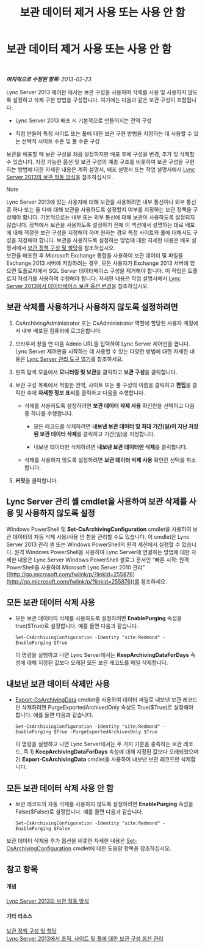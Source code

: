﻿---
title: 보관 데이터 제거 사용 또는 사용 안 함
TOCTitle: 보관 데이터 제거 사용 또는 사용 안 함
ms:assetid: 28cef09f-0970-4fc3-8315-f26689e3e187
ms:mtpsurl: https://technet.microsoft.com/ko-kr/library/Gg520968(v=OCS.15)
ms:contentKeyID: 49303124
ms.date: 08/10/2015
mtps_version: v=OCS.15
ms.translationtype: HT
---

# 보관 데이터 제거 사용 또는 사용 안 함

 

_**마지막으로 수정된 항목:** 2013-02-23_

Lync Server 2013 제어판 에서는 보관 구성을 사용하여 삭제를 사용 및 사용하지 않도록 설정하고 삭제 구현 방법을 구성합니다. 여기에는 다음과 같은 보관 구성이 포함됩니다.

  - Lync Server 2013 배포 시 기본적으로 만들어지는 전역 구성

  - 직접 만들어 특정 사이트 또는 풀에 대한 보관 구현 방법을 지정하는 데 사용할 수 있는 선택적 사이트 수준 및 풀 수준 구성

보관을 배포할 때 보관 구성을 처음 설정하지만 배포 후에 구성을 변경, 추가 및 삭제할 수 있습니다. 지정 가능한 옵션 및 보관 구성의 계층 구조를 비롯하여 보관 구성을 구현하는 방법에 대한 자세한 내용은 계획 설명서, 배포 설명서 또는 작업 설명서에서 [Lync Server 2013의 보관 작동 방식](lync-server-2013-how-archiving-works.md)을 참조하십시오.


> [!NOTE]
> Lync Server 2013에 있는 사용자에 대해 보관을 사용하려면 내부 통신이나 외부 통신 중 하나 또는 둘 다에 대해 보관을 사용하도록 설정할지 여부를 지정하는 보관 정책을 구성해야 합니다. 기본적으로는 내부 또는 외부 통신에 대해 보관이 사용하도록 설정되지 않습니다. 정책에서 보관을 사용하도록 설정하기 전에 이 섹션에서 설명하는 대로 배포에 대해 적절한 보관 구성을 지정해야 하며 원하는 경우 특정 사이트와 풀에 대해서도 구성을 지정해야 합니다. 보관을 사용하도록 설정하는 방법에 대한 자세한 내용은 배포 설명서에서 <A href="lync-server-2013-configuring-and-assigning-archiving-policies.md">보관 정책 구성 및 할당</A>을 참조하십시오.<BR>보관을 배포한 후 Microsoft Exchange 통합을 사용하여 보관 데이터 및 파일을 Exchange 2013 서버에 저장하려는 경우, 모든 사용자가 Exchange 2013 서버에 있으면 토폴로지에서 SQL Server 데이터베이스 구성을 제거해야 합니다. 이 작업은 토폴로지 작성기를 사용하여 수행해야 합니다. 자세한 내용은 작업 설명서에서 <A href="lync-server-2013-changing-archiving-database-options.md">Lync Server 2013에서 데이터베이스 보관 옵션 변경</A>을 참조하십시오.



## 보관 삭제를 사용하거나 사용하지 않도록 설정하려면

1.  CsArchivingAdministrator 또는 CsAdministrator 역할에 할당된 사용자 계정에서 내부 배포된 컴퓨터에 로그온합니다.

2.  브라우저 창을 연 다음 Admin URL을 입력하여 Lync Server 제어판을 엽니다. Lync Server 제어판을 시작하는 데 사용할 수 있는 다양한 방법에 대한 자세한 내용은 [Lync Server 관리 도구 열기](lync-server-2013-open-lync-server-administrative-tools.md)를 참조하세요.

3.  왼쪽 탐색 모음에서 **모니터링 및 보관**을 클릭하고 **보관 구성**을 클릭합니다.

4.  보관 구성 목록에서 적절한 전역, 사이트 또는 풀 구성의 이름을 클릭하고 **편집**을 클릭한 후에 **자세한 정보 표시**를 클릭하고 다음을 수행합니다.
    
      - 삭제를 사용하도록 설정하려면 **보관 데이터 삭제 사용** 확인란을 선택하고 다음 중 하나를 수행합니다.
        
          - 모든 레코드를 삭제하려면 **내보낸 보관 데이터 및 최대 기간(일)이 지난 저장된 보관 데이터 삭제**를 클릭하고 기간(일)을 지정합니다.
        
          - 내보낸 데이터만 삭제하려면 **내보낸 보관 데이터만 삭제**를 클릭합니다.
    
      - 삭제를 사용하지 않도록 설정하려면 **보관 데이터 삭제 사용** 확인란 선택을 취소합니다.

5.  **커밋**을 클릭합니다.

## Lync Server 관리 셸 cmdlet을 사용하여 보관 삭제를 사용 및 사용하지 않도록 설정

Windows PowerShell 및 **Set-CsArchivingConfiguration** cmdlet을 사용하여 보관 데이터의 자동 삭제 사용/사용 안 함을 관리할 수도 있습니다. 이 cmdlet은 Lync Server 2013 관리 셸 또는 Windows PowerShell의 원격 세션에서 실행할 수 있습니다. 원격 Windows PowerShell을 사용하여 Lync Server에 연결하는 방법에 대한 자세한 내용은 Lync Server Windows PowerShell 블로그 문서인 "빠른 시작: 원격 PowerShell을 사용하여 Microsoft Lync Server 2010 관리"([http://go.microsoft.com/fwlink/p/?linkId=255876](http://go.microsoft.com/fwlink/p/?linkid=255876))를 참조하세요.

## 모든 보관 데이터 삭제 사용

  - 모든 보관 데이터의 삭제를 사용하도록 설정하려면 **EnablePurging** 속성을 true($True)로 설정합니다. 예를 들면 다음과 같습니다.
    
        Set-CsArchivingConfiguration -Identity "site:Redmond" -EnablePurging $True
    
    이 명령을 실행하고 나면 Lync Server에서는 **KeepArchivingDataForDays** 속성에 대해 지정된 값보다 오래된 모든 보관 레코드를 매일 삭제합니다.

## 내보낸 보관 데이터 삭제만 사용

  - [Export-CsArchivingData](export-csarchivingdata.md) cmdlet을 사용하여 데이터 파일로 내보낸 보관 레코드만 삭제하려면 PurgeExportedArchivedOnly 속성도 True($True)로 설정해야 합니다. 예를 들면 다음과 같습니다.
    
        Set-CsArchivingConfiguration -Identity "site:Redmond" -EnablePurging $True -PurgeExportedArchivesOnly $True
    
    이 명령을 실행하고 나면 Lync Server에서는 두 가지 기준을 충족하는 보관 레코드, 즉 1) **KeepArchivingDataForDays** 속성에 대해 지정된 값보다 오래되었으며 2) **Export-CsArchivingData** cmdlet을 사용하여 내보낸 보관 레코드만 삭제합니다.

## 모든 보관 데이터 삭제 사용 안 함

  - 보관 레코드의 자동 삭제를 사용하지 않도록 설정하려면 **EnablePurging** 속성을 False($False)로 설정합니다. 예를 들면 다음과 같습니다.
    
        Set-CsArchivingConfiguration -Identity "site:Redmond" -EnablePurging $False

보관 데이터 삭제용 추가 옵션을 비롯한 자세한 내용은 [Set-CsArchivingConfiguration](set-csarchivingconfiguration.md) cmdlet에 대한 도움말 항목을 참조하십시오.

## 참고 항목

#### 개념

[Lync Server 2013의 보관 작동 방식](lync-server-2013-how-archiving-works.md)  

#### 기타 리소스

[보관 정책 구성 및 할당](lync-server-2013-configuring-and-assigning-archiving-policies.md)  
[Lync Server 2013에서 조직, 사이트 및 풀에 대한 보관 구성 옵션 관리](lync-server-2013-managing-archiving-configuration-options-for-your-organization-sites-and-pools.md)

